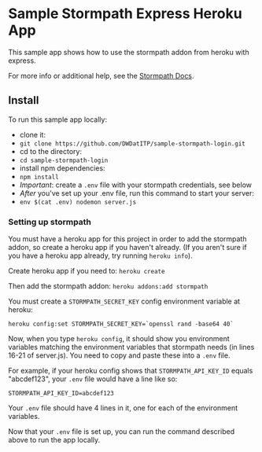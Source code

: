 # Sample Stormpath Express Heroku App

This sample app shows how to use the stormpath addon
from heroku with express.

For more info or additional help, see the [Stormpath Docs](https://devcenter.heroku.com/articles/stormpath#using-with-express-js).

## Install

To run this sample app locally:

  * clone it:
  * `git clone https://github.com/DWDatITP/sample-stormpath-login.git`
  * cd to the directory:
  * `cd sample-stormpath-login`
  * install npm dependencies:
  * `npm install`
  * *Important*: create a `.env` file with your stormpath credentials, see below
  * *After* you've set up your .env file, run this command to start your server:
  * `env $(cat .env) nodemon server.js`

### Setting up stormpath

You must have a heroku app for this project in order to add the stormpath addon,
so create a heroku app if you haven't already. (If you aren't sure if you have a heroku
app already, try running `heroku info`).

Create heroku app if you need to: `heroku create`

Then add the stormpath addon: `heroku addons:add stormpath`

You must create a `STORMPATH_SECRET_KEY` config environment variable at heroku:

```
heroku config:set STORMPATH_SECRET_KEY=`openssl rand -base64 40`
```

Now, when you type `heroku config`, it should show you environment variables
matching the environment variables that stormpath needs (in lines 16-21 of server.js).
You need to copy and paste these into a `.env` file.

For example, if your heroku config shows that `STORMPATH_API_KEY_ID` equals "abcdef123",
your `.env` file would have a line like so:

`STORMPATH_API_KEY_ID=abcdef123`

Your `.env` file should have 4 lines in it, one for each of the environment variables.

Now that your `.env` file is set up, you can run the command described above to run the app locally.
